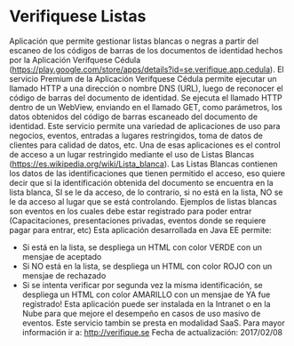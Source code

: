 # Verifiquese Listas
Aplicación que permite gestionar listas blancas o negras a partir del escaneo de los códigos de barras de los documentos de identidad hechos por la Aplicación Verifquese Cédula  (https://play.google.com/store/apps/details?id=se.verifique.app.cedula).
El servicio Premium de la Aplicación Verifquese Cédula permite ejecutar un llamado HTTP a una dirección o nombre DNS (URL), luego de reconocer el código de barras del documento de identidad.  Se ejecuta el llamado HTTP dentro de un WebView, enviando en el llamado GET, como parámetros, los datos obtenidos del código de barras escaneado del documento de identidad.
Este servicio permite una variedad de aplicaciones de uso para negocios, eventos, entradas a lugares restringidos, toma de datos de clientes para calidad de datos, etc.
Una de esas aplicaciones es el control de acceso a un lugar restringido mediante el uso de Listas Blancas (https://es.wikipedia.org/wiki/Lista_blanca).
Las Listas Blancas contienen los datos de las identificaciones que tienen permitido el acceso, eso quiere decir que si la identificación obtenida del documento se encuentra en la lista blanca, SI se le da acceso, de lo contrario, si no está en la lista, NO se le da acceso al lugar que se está controlando.
Ejemplos de listas blancas son eventos en los cuales debe estar registrado para poder entrar (Capacitaciones, presentaciones privadas, eventos donde se requiere pagar para entrar, etc)
Esta aplicación desarrollada en Java EE permite:
- Si está en la lista, se despliega un HTML con color VERDE con un mensjae de aceptado
- Si NO está en la lista, se despliega un HTML con color ROJO con un mensjae de rechazado
- Si se intenta verificar por segunda vez la misma identificación, se despliega un HTML con color AMARILLO con un mensjae de YA fue registrado!
Esta aplicación puede ser instalada en la Intranet o en la Nube para que mejore el desempeño en casos de uso masivo de eventos.
Este servicio tambin se presta en modalidad SaaS.  Para mayor información ir a: http://verifique.se
Fecha de actualización: 2017/02/08
